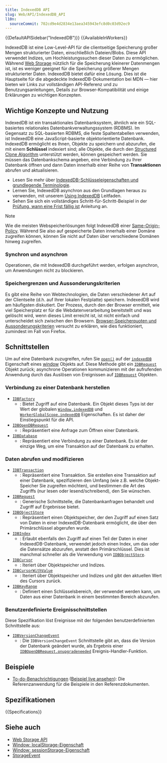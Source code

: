 ```yaml
---
title: IndexedDB API
slug: Web/API/IndexedDB_API
l10n:
  sourceCommit: 702cd9e4d2834e13aea345943efc8d0c03d92ec9
---
```


{{DefaultAPISidebar("IndexedDB")}} {{AvailableInWorkers}}

IndexedDB ist eine Low-Level-API für die clientseitige Speicherung großer Mengen strukturierter Daten, einschließlich Dateien/Blobs. Diese API verwendet Indizes, um Hochleistungssuchen dieser Daten zu ermöglichen. Während [Web Storage](/de/docs/Web/API/Web_Storage_API) nützlich für die Speicherung kleinerer Datenmengen ist, ist es weniger geeignet für die Speicherung größerer Mengen strukturierter Daten. IndexedDB bietet dafür eine Lösung. Dies ist die Hauptseite für die abgedeckte IndexedDB-Dokumentation bei MDN — hier bieten wir Links zur vollständigen API-Referenz und zu Benutzungsanleitungen, Details zur Browser-Kompatibilität und einige Erklärungen zu wichtigen Konzepten.

## Wichtige Konzepte und Nutzung

IndexedDB ist ein transaktionales Datenbanksystem, ähnlich wie ein SQL-basiertes relationales Datenbankverwaltungssystem (RDBMS). Im Gegensatz zu SQL-basierten RDBMS, die feste Spaltentabellen verwenden, ist IndexedDB eine JavaScript-basierte objektorientierte Datenbank. IndexedDB ermöglicht es Ihnen, Objekte zu speichern und abzurufen, die mit einem **Schlüssel** indexiert sind; alle Objekte, die durch den [Structured Clone Algorithm](/de/docs/Web/API/Web_Workers_API/Structured_clone_algorithm) unterstützt werden, können gespeichert werden. Sie müssen das Datenbankschema angeben, eine Verbindung zu Ihrer Datenbank öffnen und dann Daten innerhalb einer Reihe von **Transaktionen** abrufen und aktualisieren.

- Lesen Sie mehr über [IndexedDB-Schlüsseleigenschaften und grundlegende Terminologie](/de/docs/Web/API/IndexedDB_API/Basic_Terminology).
- Lernen Sie, IndexedDB asynchron aus den Grundlagen heraus zu verwenden, mit unserem [Using IndexedDB](/de/docs/Web/API/IndexedDB_API/Using_IndexedDB) Leitfaden.
- Sehen Sie sich ein vollständiges Schritt-für-Schritt-Beispiel in der [Prüfung, wann eine Frist fällig ist](/de/docs/Web/API/IndexedDB_API/Checking_when_a_deadline_is_due) Anleitung an.

> [!NOTE]
> Wie die meisten Webspeicherlösungen folgt IndexedDB einer [Same-Origin-Policy](https://www.w3.org/Security/wiki/Same_Origin_Policy). Während Sie also auf gespeicherte Daten innerhalb einer Domäne zugreifen können, können Sie nicht auf Daten über verschiedene Domänen hinweg zugreifen.

### Synchron und asynchron

Operationen, die mit IndexedDB durchgeführt werden, erfolgen asynchron, um Anwendungen nicht zu blockieren.

### Speichergrenzen und Aussonderungskriterien

Es gibt eine Reihe von Webtechnologien, die Daten verschiedener Art auf der Clientseite (d.h. auf Ihrer lokalen Festplatte) speichern. IndexedDB wird am häufigsten diskutiert. Der Prozess, durch den der Browser ermittelt, wie viel Speicherplatz er für die Webdatenverarbeitung bereitstellt und was gelöscht wird, wenn dieses Limit erreicht ist, ist nicht einfach und unterscheidet sich zwischen den Browsern. [Browser-Speicherquoten und Aussonderungskriterien](/de/docs/Web/API/Storage_API/Storage_quotas_and_eviction_criteria) versucht zu erklären, wie dies funktioniert, zumindest im Fall von Firefox.

## Schnittstellen

Um auf eine Datenbank zuzugreifen, rufen Sie [`open()`](/de/docs/Web/API/IDBFactory/open) auf der [`indexedDB`](/de/docs/Web/API/Window/indexedDB) Eigenschaft eines [window](/de/docs/Web/API/Window) Objekts auf. Diese Methode gibt ein [`IDBRequest`](/de/docs/Web/API/IDBRequest) Objekt zurück; asynchrone Operationen kommunizieren mit der aufrufenden Anwendung durch das Auslösen von Ereignissen auf [`IDBRequest`](/de/docs/Web/API/IDBRequest) Objekten.

### Verbindung zu einer Datenbank herstellen

- [`IDBFactory`](/de/docs/Web/API/IDBFactory)
  - : Bietet Zugriff auf eine Datenbank. Ein Objekt dieses Typs ist der Wert der globalen [`Window.indexedDB`](/de/docs/Web/API/Window/indexedDB) und [`WorkerGlobalScope.indexedDB`](/de/docs/Web/API/WorkerGlobalScope/indexedDB) Eigenschaften. Es ist daher der Einstiegspunkt für die API.
- [`IDBOpenDBRequest`](/de/docs/Web/API/IDBOpenDBRequest)
  - : Repräsentiert eine Anfrage zum Öffnen einer Datenbank.
- [`IDBDatabase`](/de/docs/Web/API/IDBDatabase)
  - : Repräsentiert eine Verbindung zu einer Datenbank. Es ist der einzige Weg, um eine Transaktion auf der Datenbank zu erhalten.

### Daten abrufen und modifizieren

- [`IDBTransaction`](/de/docs/Web/API/IDBTransaction)
  - : Repräsentiert eine Transaktion. Sie erstellen eine Transaktion auf einer Datenbank, spezifizieren den Umfang (wie z.B. welche Objekt-Speicher Sie zugreifen möchten), und bestimmen die Art des Zugriffs (nur lesen oder lesend/schreibend), den Sie wünschen.
- [`IDBRequest`](/de/docs/Web/API/IDBRequest)
  - : Generische Schnittstelle, die Datenbankanfragen behandelt und Zugriff auf Ergebnisse bietet.
- [`IDBObjectStore`](/de/docs/Web/API/IDBObjectStore)
  - : Repräsentiert einen Objektspeicher, der den Zugriff auf einen Satz von Daten in einer IndexedDB-Datenbank ermöglicht, die über den Primärschlüssel abgerufen wurde.
- [`IDBIndex`](/de/docs/Web/API/IDBIndex)
  - : Erlaubt ebenfalls den Zugriff auf einen Teil der Daten in einer IndexedDB-Datenbank, verwendet jedoch einen Index, um das oder die Datensätze abzurufen, anstatt den Primärschlüssel. Dies ist manchmal schneller als die Verwendung von [`IDBObjectStore`](/de/docs/Web/API/IDBObjectStore).
- [`IDBCursor`](/de/docs/Web/API/IDBCursor)
  - : Iteriert über Objektspeicher und Indizes.
- [`IDBCursorWithValue`](/de/docs/Web/API/IDBCursorWithValue)
  - : Iteriert über Objektspeicher und Indizes und gibt den aktuellen Wert des Cursors zurück.
- [`IDBKeyRange`](/de/docs/Web/API/IDBKeyRange)
  - : Definiert einen Schlüsselsbereich, der verwendet werden kann, um Daten aus einer Datenbank in einem bestimmten Bereich abzurufen.

### Benutzerdefinierte Ereignisschnittstellen

Diese Spezifikation löst Ereignisse mit der folgenden benutzerdefinierten Schnittstelle aus:

- [`IDBVersionChangeEvent`](/de/docs/Web/API/IDBVersionChangeEvent)
  - : Die `IDBVersionChangeEvent` Schnittstelle gibt an, dass die Version der Datenbank geändert wurde, als Ergebnis einer [`IDBOpenDBRequest.onupgradeneeded`](/de/docs/Web/API/IDBOpenDBRequest/upgradeneeded_event) Ereignis-Handler-Funktion.

## Beispiele

- [To-do-Benachrichtigungen](https://github.com/mdn/dom-examples/tree/main/to-do-notifications) ([Beispiel live ansehen](https://mdn.github.io/dom-examples/to-do-notifications/)): Die Referenzanwendung für die Beispiele in den Referenzdokumenten.

## Spezifikationen

{{Specifications}}

## Siehe auch

- [Web Storage API](/de/docs/Web/API/Web_Storage_API)
- [Window: localStorage-Eigenschaft](/de/docs/Web/API/Window/localStorage)
- [Window: sessionStorage-Eigenschaft](/de/docs/Web/API/Window/sessionStorage)
- [StorageEvent](/de/docs/Web/API/StorageEvent)
